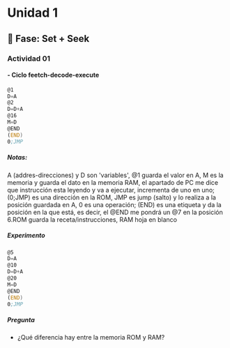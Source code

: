 # Unidad 1

## 🔎 Fase: Set + Seek

### Actividad 01

#### - Ciclo feetch-decode-execute

``` asm
@1
D=A
@2
D=D+A
@16
M=D
@END
(END)
0;JMP
```
##### Notas:
A (addres-direcciones) y D son 'variables', @1 guarda el valor en A, M es la memoria y guarda el dato en la memoria RAM, el apartado de PC me dice que instrucción esta leyendo y va a ejecutar, incrementa de uno en uno; (0;JMP) es una dirección en la ROM, JMP es jump (salto) y lo realiza a la posición guardada en A, 0 es una operación; (END) es una etiqueta y da la posición en la que está, es decir, el @END me pondrá un @7 en la posición 6.ROM guarda la receta/instrucciones, RAM hoja en blanco

##### Experimento
``` asm
@5
D=A
@10
D=D+A
@20
M=D
@END
(END)
0;JMP
```
##### Pregunta
- ¿Qué diferencia hay entre la memoria ROM y RAM?
